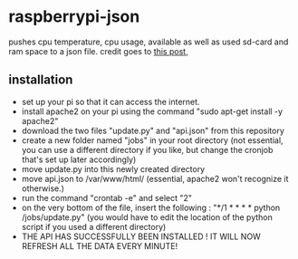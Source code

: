# raspberrypi-json
pushes cpu temperature, cpu usage, available as well as used sd-card and ram space to a json file.
credit goes to [this post](https://www.raspberrypi.org/forums/viewtopic.php?f=32&t=22180),

## installation

* set up your pi so that it can access the internet.
* install apache2 on your pi using the command "sudo apt-get install -y apache2"
* download the two files "update.py" and "api.json" from this repository
* create a new folder named "jobs" in your root directory (not essential, you can use a different directory if you like, but change the cronjob that's set up later accordingly)
* move update.py into this newly created directory
* move api.json to /var/www/html/ (essential, apache2 won't recognize it otherwise.)
* run the command "crontab -e" and select "2"
* on the very bottom of the file, insert the following :
  "*/1 * * * * python /jobs/update.py" (you would have to edit the location of the python script if you used a different directory)
* THE API HAS SUCCESSFULLY BEEN INSTALLED ! IT WILL NOW REFRESH ALL THE DATA EVERY MINUTE!

